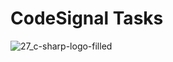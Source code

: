 # CodeSignal Tasks
![27_c-sharp-logo-filled](https://user-images.githubusercontent.com/38188753/48023011-15901000-e156-11e8-9c5c-f4554aa1e873.png)

